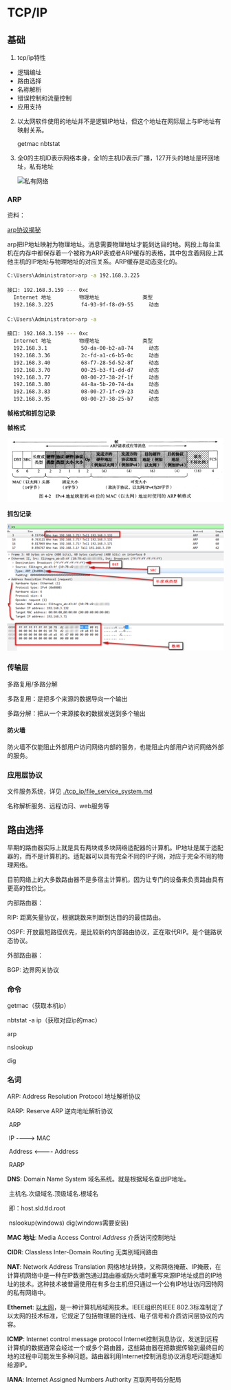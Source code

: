 # TCP/IP

## 基础

1. tcp/ip特性

* 逻辑编址
* 路由选择
* 名称解析
* 错误控制和流量控制
* 应用支持

2. 以太网软件使用的地址并不是逻辑IP地址，但这个地址在网际层上与IP地址有映射关系。

   getmac nbtstat 


3. 全0的主机ID表示网络本身，全1的主机ID表示广播，127开头的地址是环回地址，私有地址

   ![私有网络](./img/tcp_ip-private_net.png)

### ARP

资料：

[arp协议揭秘](https://www.ibm.com/developerworks/cn/linux/l-arp/index.html)

arp把IP地址映射为物理地址。消息需要物理地址才能到达目的地。网段上每台主机在内存中都保存着一个被称为ARP表或者ARP缓存的表格，其中包含着网段上其他主机的IP地址与物理地址的对应关系。ARP缓存是动态变化的。

```bash
C:\Users\Administrator>arp -a 192.168.3.225

接口: 192.168.3.159 --- 0xc
  Internet 地址         物理地址              类型
  192.168.3.225         f4-93-9f-f8-d9-55     动态

C:\Users\Administrator>arp -a

接口: 192.168.3.159 --- 0xc
  Internet 地址         物理地址              类型
  192.168.3.1           50-da-00-b2-a8-74     动态
  192.168.3.36          2c-fd-a1-c6-b5-0c     动态
  192.168.3.40          68-f7-28-5d-52-8f     动态
  192.168.3.70          00-25-b3-f1-dd-d7     动态
  192.168.3.77          08-00-27-38-2f-1f     动态
  192.168.3.80          44-8a-5b-20-74-da     动态
  192.168.3.83          08-00-27-1f-c9-23     动态
  192.168.3.95          08-00-27-38-25-b7     动态
```

**帧格式和抓包记录**

**帧格式**

![tcp_ip-arp-2](../img/tcp_ip-arp-2.png)

**抓包记录**

<img src="../img/tcp_ip-arp-1.png" alt="tcp_ip-arp-1" style="zoom:200%;" />

### 传输层

多路复用/多路分解

多路复用：是把多个来源的数据导向一个输出

多路分解：把从一个来源接收的数据发送到多个输出

#### 防火墙

防火墙不仅能阻止外部用户访问网络内部的服务，也能阻止内部用户访问网络外部的服务。

### 应用层协议

文件服务系统，详见 [./tcp_ip/file_service_system.md](./tcp_ip/file_service_system.md)

名称解析服务、远程访问、web服务等

## 路由选择

早期的路由器实际上就是具有两块或多块网络适配器的计算机。IP地址是属于适配器的，而不是计算机的。适配器可以具有完全不同的IP子网，对应于完全不同的物理网络。

目前网络上的大多数路由器不是多宿主计算机，因为让专门的设备来负责路由具有更高的性价比。

内部路由器：

RIP: 距离矢量协议，根据跳数来判断到达目的的最佳路由。

OSPF: 开放最短路径优先，是比较新的内部路由协议，正在取代RIP。是个链路状态协议。

外部路由器：

BGP: 边界网关协议

### 命令

getmac（获取本机ip）

nbtstat -a ip（获取对应ip的mac）

arp

nslookup

dig



### 名词

ARP:  Address Resolution Protocol 地址解析协议

RARP:  Reserve ARP 逆向地址解析协议

​						ARP

​	IP				---->		MAC

​	Address	<----		Address

​						RARP

**DNS**: Domain Name System 域名系统。就是根据域名查出IP地址。

​	主机名.次级域名.顶级域名.根域名

​	即：host.sld.tld.root

​	nslookup(windows) dig(windows需要安装)

**MAC 地址**: Media Access Control *Address* 介质访问控制地址

**CIDR**: Classless Inter-Domain Routing 无类别域间路由

**NAT**: Network Address Translation 网络地址转换，又称网络掩蔽、IP掩蔽，在计算机网络中是一种在IP数据包通过路由器或防火墙时重写来源IP地址或目的IP地址的技术。这种技术被普遍使用在有多台主机但只通过一个公有IP地址访问因特网的私有网络中。

**Ethernet**: [以太网]([https://zh.wikipedia.org/wiki/%E4%BB%A5%E5%A4%AA%E7%BD%91](https://zh.wikipedia.org/wiki/以太网))，是一种计算机局域网技术。IEEE组织的IEEE 802.3标准制定了以太网的技术标准，它规定了包括物理层的连线、电子信号和介质访问层协议的内容。

**ICMP**: Internet control message protocol Internet控制消息协议，发送到远程计算机的数据通常会经过一个或多个路由器，这些路由器在把数据传输到最终目的地的过程中可能发生多种问题。路由器利用Internet控制消息协议消息吧问题通知给源IP。

**IANA**: Internet Assigned Numbers Authority 互联网号码分配局